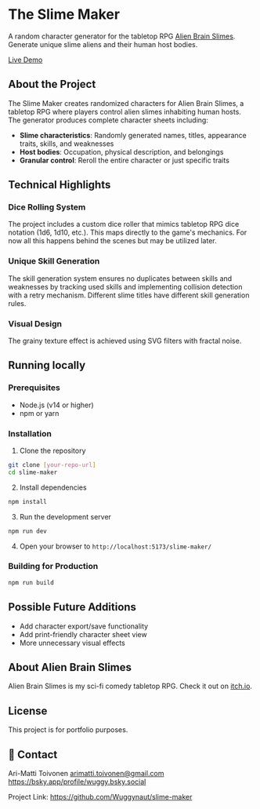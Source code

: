 # The Slime Maker

A random character generator for the tabletop RPG [Alien Brain Slimes](https://wuggy.itch.io/alien-brain-slimes). Generate unique slime aliens and their human host bodies.

[Live Demo](https://wuggynaut.github.io/slime-maker/)

## About the Project

The Slime Maker creates randomized characters for Alien Brain Slimes, a tabletop RPG where players control alien slimes inhabiting human hosts.
The generator produces complete character sheets including:

- **Slime characteristics**: Randomly generated names, titles, appearance traits, skills, and weaknesses
- **Host bodies**: Occupation, physical description, and belongings
- **Granular control**: Reroll the entire character or just specific traits

## Technical Highlights

### Dice Rolling System
The project includes a custom dice roller that mimics tabletop RPG dice notation (1d6, 1d10, etc.). This maps directly to the game's mechanics. For now all this happens behind the scenes but may be utilized later.

### Unique Skill Generation
The skill generation system ensures no duplicates between skills and weaknesses by tracking used skills and implementing collision detection with a retry mechanism. Different slime titles have different skill generation rules.

### Visual Design
The grainy texture effect is achieved using SVG filters with fractal noise.

## Running locally

### Prerequisites
- Node.js (v14 or higher)
- npm or yarn

### Installation

1. Clone the repository
```bash
git clone [your-repo-url]
cd slime-maker
```

2. Install dependencies
```bash
npm install
```

3. Run the development server
```bash
npm run dev
```

4. Open your browser to `http://localhost:5173/slime-maker/`

### Building for Production
```bash
npm run build
```

## Possible Future Additions

- Add character export/save functionality
- Add print-friendly character sheet view
- More unnecessary visual effects

## About Alien Brain Slimes

Alien Brain Slimes is my sci-fi comedy tabletop RPG. Check it out on [itch.io](https://wuggy.itch.io/alien-brain-slimes).

## License

This project is for portfolio purposes.

## 👤 Contact

Ari-Matti Toivonen
arimatti.toivonen@gmail.com
https://bsky.app/profile/wuggy.bsky.social

Project Link: https://github.com/Wuggynaut/slime-maker